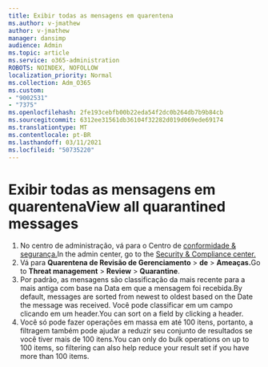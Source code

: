 ```yaml
---
title: Exibir todas as mensagens em quarentena
ms.author: v-jmathew
author: v-jmathew
manager: dansimp
audience: Admin
ms.topic: article
ms.service: o365-administration
ROBOTS: NOINDEX, NOFOLLOW
localization_priority: Normal
ms.collection: Adm_O365
ms.custom:
- "9002531"
- "7375"
ms.openlocfilehash: 2fe193cebfb00b22eda54f2dc0b264db7b9b84cb
ms.sourcegitcommit: 6312ee31561db36104f32282d019d069ede69174
ms.translationtype: MT
ms.contentlocale: pt-BR
ms.lasthandoff: 03/11/2021
ms.locfileid: "50735220"
---
```

# <a name="view-all-quarantined-messages"></a><span data-ttu-id="06281-102">Exibir todas as mensagens em quarentena</span><span class="sxs-lookup"><span data-stu-id="06281-102">View all quarantined messages</span></span>

1. <span data-ttu-id="06281-103">No centro de administração, vá para o Centro de [conformidade & segurança.](https://go.microsoft.com/fwlink/p/?linkid=2077143)</span><span class="sxs-lookup"><span data-stu-id="06281-103">In the admin center, go to the [Security & Compliance center.](https://go.microsoft.com/fwlink/p/?linkid=2077143)</span></span>
2. <span data-ttu-id="06281-104">Vá para **Quarentena de Revisão de Gerenciamento**  >  **de**  >  **Ameaças.**</span><span class="sxs-lookup"><span data-stu-id="06281-104">Go to **Threat management** > **Review** > **Quarantine**.</span></span>
3. <span data-ttu-id="06281-105">Por padrão, as mensagens são classificação da mais recente para a mais antiga com base na Data em que a mensagem foi recebida.</span><span class="sxs-lookup"><span data-stu-id="06281-105">By default, messages are sorted from newest to oldest based on the Date the message was received.</span></span> <span data-ttu-id="06281-106">Você pode classificar em um campo clicando em um header.</span><span class="sxs-lookup"><span data-stu-id="06281-106">You can sort on a field by clicking a header.</span></span>
4. <span data-ttu-id="06281-107">Você só pode fazer operações em massa em até 100 itens, portanto, a filtragem também pode ajudar a reduzir seu conjunto de resultados se você tiver mais de 100 itens.</span><span class="sxs-lookup"><span data-stu-id="06281-107">You can only do bulk operations on up to 100 items, so filtering can also help reduce your result set if you have more than 100 items.</span></span>
